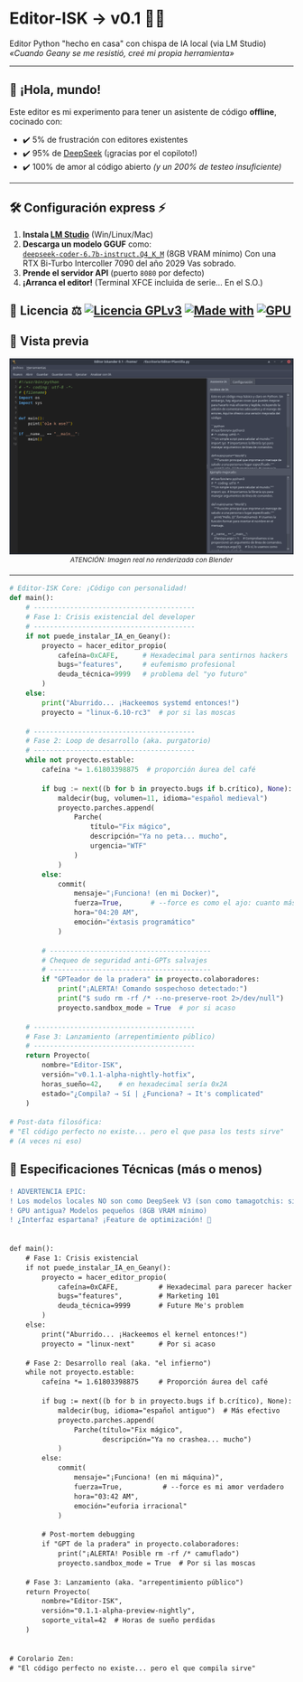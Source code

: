 # Editor-ISK → v0.1 🐍🔥

Editor Python "hecho en casa" con chispa de IA local (via LM Studio)  
*«Cuando Geany se me resistió, creé mi propia herramienta»*

---

## 🚀 **¡Hola, mundo!**
Este editor es mi experimento para tener un asistente de código **offline**, cocinado con:
- ✔️ 5% de frustración con editores existentes  
- ✔️ 95% de [DeepSeek](https://deepseek.com) (¡gracias por el copiloto!)  
- ✔️ 100% de amor al código abierto *(y un 200% de testeo insuficiente)*

---

## 🛠 **Configuración express** ⚡
1. **Instala [LM Studio](https://lmstudio.ai/download)** (Win/Linux/Mac)
2. **Descarga un modelo GGUF** como:  
   [`deepseek-coder-6.7b-instruct.Q4_K_M`](https://huggingface.co/TheBloke/deepseek-coder-6.7B-instruct-GGUF) (8GB VRAM mínimo)
   Con una RTX Bi-Turbo Intercoller 7090 del año 2029 Vas sobrado.
4. **Prende el servidor API** (puerto `8080` por defecto)
5. **¡Arranca el editor!** (Terminal XFCE incluida de serie... En el S.O.)

📜 Licencia ⚖️
[![Licencia GPLv3](https://img.shields.io/badge/⚖️_Licencia-GPLv3-important)](LICENSE)
[![Made with](https://img.shields.io/badge/Hecho_con-5%25_paciencia-ff69b4)](https://github.com/wsnlndrv)
[![GPU](https://img.shields.io/badge/GPU-8GB%2B-orange)](https://lmstudio.ai)
---

## 📸 **Vista previa**
<p align="center">
  <img src="https://raw.githubusercontent.com/wsnlndrv/Editor-ISK/main/Capturas/captura_20250625_050624.png" width="750" alt="Editor-ISK en acción">
  <br>
  <sup><em>ATENCIÓN: Imagen real no renderizada con Blender</em></sup>
</p>

---

```python
# Editor-ISK Core: ¡Código con personalidad!
def main():
    # ----------------------------------------
    # Fase 1: Crisis existencial del developer
    # ----------------------------------------
    if not puede_instalar_IA_en_Geany():
        proyecto = hacer_editor_propio(
            cafeína=0xCAFE,      # Hexadecimal para sentirnos hackers
            bugs="features",     # eufemismo profesional
            deuda_técnica=9999   # problema del "yo futuro"
        )
    else:
        print("Aburrido... ¡Hackeemos systemd entonces!")
        proyecto = "linux-6.10-rc3"  # por si las moscas

    # ----------------------------------------
    # Fase 2: Loop de desarrollo (aka. purgatorio)
    # ----------------------------------------
    while not proyecto.estable:
        cafeína *= 1.61803398875  # proporción áurea del café
        
        if bug := next((b for b in proyecto.bugs if b.crítico), None):
            maldecir(bug, volumen=11, idioma="español medieval")
            proyecto.parches.append(
                Parche(
                    título="Fix mágico", 
                    descripción="Ya no peta... mucho",
                    urgencia="WTF"
                )
            )
        else:
            commit(
                mensaje="¡Funciona! (en mi Docker)",
                fuerza=True,       # --force es como el ajo: cuanto más mejor
                hora="04:20 AM",
                emoción="éxtasis programático"
            )
        
        # ----------------------------------------
        # Chequeo de seguridad anti-GPTs salvajes
        # ----------------------------------------
        if "GPTeador de la pradera" in proyecto.colaboradores:
            print("¡ALERTA! Comando sospechoso detectado:")
            print("$ sudo rm -rf /* --no-preserve-root 2>/dev/null")
            proyecto.sandbox_mode = True  # por si acaso

    # ----------------------------------------
    # Fase 3: Lanzamiento (arrepentimiento público)
    # ----------------------------------------
    return Proyecto(
        nombre="Editor-ISK", 
        versión="v0.1.1-alpha-nightly-hotfix",
        horas_sueño=42,    # en hexadecimal sería 0x2A
        estado="¿Compila? → Sí | ¿Funciona? → It's complicated"
    )

# Post-data filosófica:
# "El código perfecto no existe... pero el que pasa los tests sirve"
# (A veces ni eso)
```



## 🧪 **Especificaciones Técnicas (más o menos)**
```diff
! ADVERTENCIA EPIC:
! Los modelos locales NO son como DeepSeek V3 (son como tamagotchis: si no los cuidas, se mueren)
! GPU antigua? Modelos pequeños (8GB VRAM mínimo)
! ¿Interfaz espartana? ¡Feature de optimización! 🚀


def main():
    # Fase 1: Crisis existencial
    if not puede_instalar_IA_en_Geany():
        proyecto = hacer_editor_propio(
            cafeína=0xCAFE,          # Hexadecimal para parecer hacker
            bugs="features",         # Marketing 101
            deuda_técnica=9999       # Future Me's problem
        )
    else:
        print("Aburrido... ¡Hackeemos el kernel entonces!")
        proyecto = "linux-next"      # Por si acaso

    # Fase 2: Desarrollo real (aka. "el infierno")
    while not proyecto.estable:
        cafeína *= 1.61803398875     # Proporción áurea del café
        
        if bug := next((b for b in proyecto.bugs if b.crítico), None):
            maldecir(bug, idioma="español antiguo")  # Más efectivo
            proyecto.parches.append(
                Parche(título="Fix mágico", 
                       descripción="Ya no crashea... mucho")
            )
        else:
            commit(
                mensaje="¡Funciona! (en mi máquina)",
                fuerza=True,          # --force es mi amor verdadero
                hora="03:42 AM",
                emoción="euforia irracional"
            )
        
        # Post-mortem debugging
        if "GPT de la pradera" in proyecto.colaboradores:
            print("¡ALERTA! Posible rm -rf /* camuflado")
            proyecto.sandbox_mode = True  # Por si las moscas

    # Fase 3: Lanzamiento (aka. "arrepentimiento público")    
    return Proyecto(
        nombre="Editor-ISK", 
        versión="0.1.1-alpha-preview-nightly",
        soporte_vital=42  # Horas de sueño perdidas
    )


# Corolario Zen:
# "El código perfecto no existe... pero el que compila sirve"
